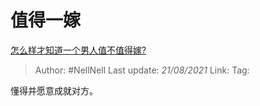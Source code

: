 # 值得一嫁
[怎么样才知道一个男人值不值得嫁?](https://www.zhihu.com/question/396899947/answer/1585116075)

> Author: #NellNell 
> Last update: *21/08/2021* 
> Link:
> Tag: 

懂得并愿意成就对方。